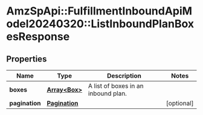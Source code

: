 # AmzSpApi::FulfillmentInboundApiModel20240320::ListInboundPlanBoxesResponse

## Properties
Name | Type | Description | Notes
------------ | ------------- | ------------- | -------------
**boxes** | [**Array&lt;Box&gt;**](Box.md) | A list of boxes in an inbound plan. | 
**pagination** | [**Pagination**](Pagination.md) |  | [optional] 

